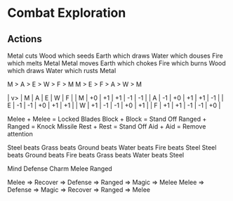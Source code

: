 # Combat Exploration

## Actions

Metal cuts Wood which seeds Earth which draws Water which douses Fire which melts Metal
Metal moves Earth which chokes Fire which burns Wood which draws Water which rusts Metal

M > A > E > W > F > M
M > E > F > A > W > M

| v> | M  | A  | E  | W  | F  |
| M  | +0 | +1 | +1 | -1 | -1 |
| A  | -1 | +0 | +1 | +1 | -1 |
| E  | -1 | -1 | +0 | +1 | +1 |
| W  | +1 | -1 | -1 | +0 | +1 |
| F  | +1 | +1 | -1 | -1 | +0 |

Melee + Melee   = Locked Blades
Block + Block   = Stand Off
Ranged + Ranged = Knock Missile
Rest + Rest = Stand Off
Aid + Aid = Remove attention

Steel beats Grass beats Ground beats Water beats Fire beats Steel
Steel beats Ground beats Fire beats Grass beats Water beats Steel

Mind Defense Charm Melee Ranged

Melee => Recover => Defense => Ranged  => Magic  => Melee
Melee => Defense => Magic   => Recover => Ranged => Melee
